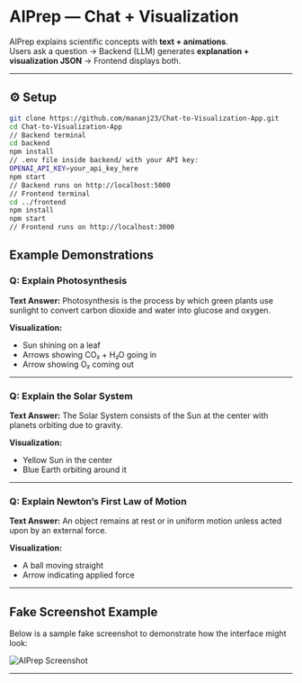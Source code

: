 # AIPrep — Chat + Visualization

AIPrep explains scientific concepts with **text + animations**.  
Users ask a question → Backend (LLM) generates **explanation + visualization JSON** → Frontend displays both.  

---

## ⚙️ Setup

```bash
git clone https://github.com/mananj23/Chat-to-Visualization-App.git
cd Chat-to-Visualization-App
// Backend terminal
cd backend
npm install
// .env file inside backend/ with your API key:
OPENAI_API_KEY=your_api_key_here
npm start
// Backend runs on http://localhost:5000
// Frontend terminal
cd ../frontend
npm install
npm start
// Frontend runs on http://localhost:3000
 ```
## Example Demonstrations


### Q: Explain Photosynthesis
**Text Answer:**
Photosynthesis is the process by which green plants use sunlight to convert carbon dioxide and water into glucose and oxygen.


**Visualization:**
- Sun shining on a leaf
- Arrows showing CO₂ + H₂O going in
- Arrow showing O₂ coming out


---


### Q: Explain the Solar System
**Text Answer:**
The Solar System consists of the Sun at the center with planets orbiting due to gravity.


**Visualization:**
- Yellow Sun in the center
- Blue Earth orbiting around it


---


### Q: Explain Newton’s First Law of Motion
**Text Answer:**
An object remains at rest or in uniform motion unless acted upon by an external force.


**Visualization:**
- A ball moving straight
- Arrow indicating applied force


---


## Fake Screenshot Example
Below is a sample fake screenshot to demonstrate how the interface might look:


![AIPrep Screenshot](./screenshot.png)


---


